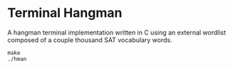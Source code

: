 Terminal Hangman
================

A hangman terminal implementation written in C using an external wordlist composed of a couple thousand SAT vocabulary words.

	make
	./hman